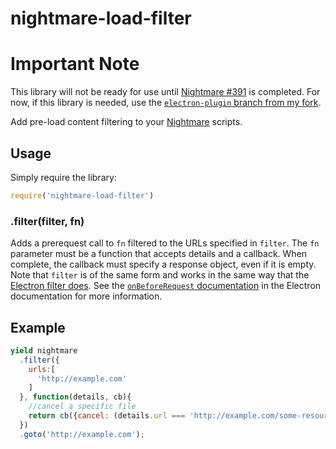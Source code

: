 nightmare-load-filter
======================

# Important Note
This library will not be ready for use until [Nightmare #391](https://github.com/segmentio/nightmare/issues/391) is completed.  For now, if this library is needed, use the [`electron-plugin` branch from my fork](https://github.com/rosshinkley/nightmare/tree/electron-plugin).

Add pre-load content filtering to your [Nightmare](http://github.com/segmentio/nightmare) scripts.

## Usage
Simply require the library: 

```js
require('nightmare-load-filter')
```

### .filter(filter, fn)
Adds a prerequest call to `fn` filtered to the URLs specified in `filter`.  The `fn` parameter must be a function that accepts details and a callback.  When complete, the callback must specify a response object, even if it is empty.  Note that `filter` is of the same form and works in the same way that the [Electron filter does](https://github.com/atom/electron/blob/master/docs/api/session.md#seswebrequest).  See the [`onBeforeRequest` documentation](https://github.com/atom/electron/blob/master/docs/api/session.md#seswebrequestonbeforerequestfilter-listener) in the Electron documentation for more information.

## Example

```js
yield nightmare
  .filter({
    urls:[
      'http://example.com'
    ]
  }, function(details, cb){
    //cancel a specific file
    return cb({cancel: (details.url === 'http://example.com/some-resource.js')});
  })
  .goto('http://example.com');
```
